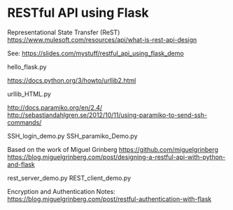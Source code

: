 # RESTful API using Flask

Representational State Transfer (ReST)
https://www.mulesoft.com/resources/api/what-is-rest-api-design

See: https://slides.com/mystuff/restful_api_using_flask_demo
 
hello_flask.py

https://docs.python.org/3/howto/urllib2.html

urllib_HTML.py

http://docs.paramiko.org/en/2.4/
http://sebastiandahlgren.se/2012/10/11/using-paramiko-to-send-ssh-commands/

SSH_login_demo.py 
SSH_paramiko_Demo.py 

Based on the work of Miguel Grinberg https://github.com/miguelgrinberg
https://blog.miguelgrinberg.com/post/designing-a-restful-api-with-python-and-flask

rest_server_demo.py 
REST_client_demo.py 

Encryption and Authentication Notes: https://blog.miguelgrinberg.com/post/restful-authentication-with-flask
